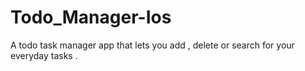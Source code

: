 # Todo_Manager-Ios
A todo task manager app that lets you add , delete or search for your everyday tasks .
